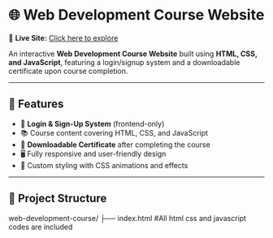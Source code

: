 # 🌐 Web Development Course Website

🚀 **Live Site:** [Click here to explore](https://shubham5177.github.io/web-development-course/)

An interactive **Web Development Course Website** built using **HTML, CSS, and JavaScript**, featuring a login/signup system and a downloadable certificate upon course completion.

---

## 🎯 Features

- 🔐 **Login & Sign-Up System** (frontend-only)
- 📚 Course content covering HTML, CSS, and JavaScript
- 🧾 **Downloadable Certificate** after completing the course
- 🖥️ Fully responsive and user-friendly design
- 🎨 Custom styling with CSS animations and effects

---

## 📂 Project Structure

web-development-course/
├── index.html #All html css and javascript codes are included

